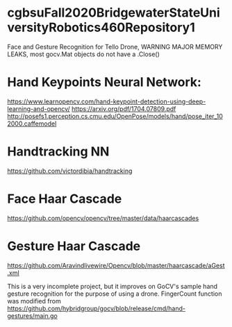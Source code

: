 # cgbsuFall2020BridgewaterStateUniversityRobotics460Repository1
Face and Gesture Recognition for Tello Drone, WARNING MAJOR MEMORY LEAKS, most gocv.Mat objects do not have a .Close()
 
 
 
# Hand Keypoints Neural Network: 

https://www.learnopencv.com/hand-keypoint-detection-using-deep-learning-and-opencv/
https://arxiv.org/pdf/1704.07809.pdf
http://posefs1.perception.cs.cmu.edu/OpenPose/models/hand/pose_iter_102000.caffemodel


# Handtracking NN

https://github.com/victordibia/handtracking

# Face Haar Cascade

https://github.com/opencv/opencv/tree/master/data/haarcascades

# Gesture Haar Cascade

https://github.com/Aravindlivewire/Opencv/blob/master/haarcascade/aGest.xml


This is a very incomplete project, but it improves on GoCV's sample hand gesture recognition for the purpose of using a drone. FingerCount function was modified from https://github.com/hybridgroup/gocv/blob/release/cmd/hand-gestures/main.go
